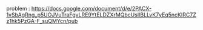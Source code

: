 problem : https://docs.google.com/document/d/e/2PACX-1vSbAgRng_p5UOJVuTraFgvLRE9YtELDZXrMQbcUslIBLLvK7yEq5ncKIRC7Zz1hk5PzGA-F_suQMYcn/pub
